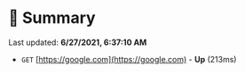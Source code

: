 # 📖 Summary
Last updated: **6/27/2021, 6:37:10 AM**

- `GET` [https://google.com](https://google.com) - **Up** (213ms)
